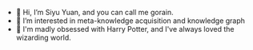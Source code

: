- 👋 Hi, I’m Siyu Yuan, and you can call me gorain.
- 👀 I’m interested in meta-knowledge acquisition and knowledge graph
- 🌱 I'm madly obsessed with Harry Potter, and I've always loved the wizarding world.


